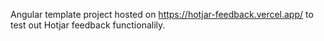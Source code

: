 Angular template project hosted on https://hotjar-feedback.vercel.app/ to test out Hotjar feedback functionalily.
